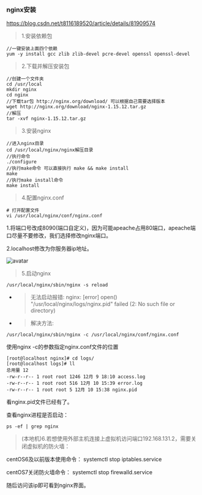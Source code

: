 ### nginx安装

 https://blog.csdn.net/t8116189520/article/details/81909574

> 1.安装依赖包
```
//一键安装上面四个依赖
yum -y install gcc zlib zlib-devel pcre-devel openssl openssl-devel
```
> 2.下载并解压安装包
```
//创建一个文件夹
cd /usr/local
mkdir nginx
cd nginx
//下载tar包 http://nginx.org/download/ 可以根据自己需要选择版本
wget http://nginx.org/download/nginx-1.15.12.tar.gz
//解压
tar -xvf nginx-1.15.12.tar.gz
```
> 3.安装nginx
```
//进入nginx目录
cd /usr/local/nginx/nginx解压目录
//执行命令
./configure
//执行make命令 可以直接执行 make && make install
make
//执行make install命令
make install
```
> 4.配置nginx.conf
```
# 打开配置文件
vi /usr/local/nginx/conf/nginx.conf

```

1.将端口号改成8090(端口自定义)，因为可能apeache占用80端口，apeache端口尽量不要修改，我们选择修改nginx端口。

2.localhost修改为你服务器ip地址。

![avatar](https://images2015.cnblogs.com/blog/1095329/201703/1095329-20170328193900029-2024017752.png)

> 5.启动nginx
```
/usr/local/nginx/sbin/nginx -s reload
```

- > 无法启动报错:  nginx: [error] open() "/usr/local/nginx/logs/nginx.pid" failed (2: No such file or directory)
- > 解决方法: 
```
/usr/local/nginx/sbin/nginx -c /usr/local/nginx/conf/nginx.conf
```
使用nginx -c的参数指定nginx.conf文件的位置
```
[root@localhost nginx]# cd logs/
[root@localhost logs]# ll
总用量 12
-rw-r--r-- 1 root root 1246 12月 9 18:10 access.log
-rw-r--r-- 1 root root 516 12月 10 15:39 error.log
-rw-r--r-- 1 root root 5 12月 10 15:38 nginx.pid
```
看nginx.pid文件已经有了。


查看nginx进程是否启动：
```
ps -ef | grep nginx
```

> (本地机)6.若想使用外部主机连接上虚拟机访问端口192.168.131.2，需要关闭虚拟机的防火墙：

centOS6及以前版本使用命令： systemctl stop iptables.service

centOS7关闭防火墙命令： systemctl stop firewalld.service

随后访问该ip即可看到nginx界面。



























